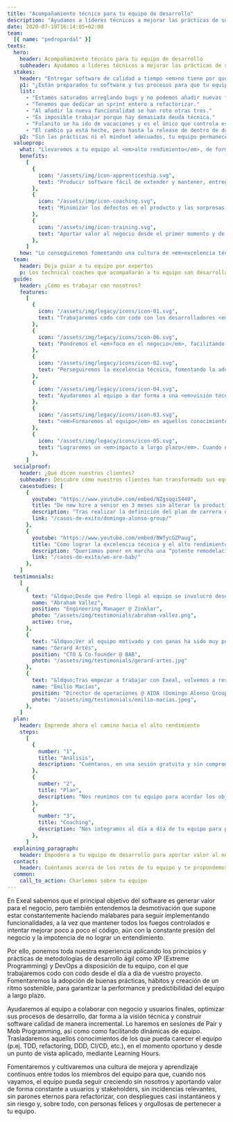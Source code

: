 ```yaml
---
title: "Acompañamiento técnico para tu equipo de desarrollo"
description: "Ayudamos a líderes técnicos a mejorar las prácticas de su equipo para acelerar la entrega de software y eliminar los bugs."
date: 2020-07-19T16:14:05+02:00
team:
  [{ name: "pedropardal" }]
texts:
  hero:
    header: Acompañamiento técnico para tu equipo de desarrollo
    subheader: Ayudamos a líderes técnicos a mejorar las prácticas de su equipo para acelerar la entrega de software y eliminar los bugs.
  stakes:
    header: "Entregar software de calidad a tiempo <em>no tiene por qué ser doloroso.</em>"
    p1: "¿Están preparados tu software y tus procesos para que tu equipo aporte valor de forma continua, cumpliendo las fechas de entrega? O por el contrario se oyen cosas como..."
    list:
      - "Estamos saturados arreglando bugs y no podemos añadir nuevas funcionalidades."
      - "Tenemos que dedicar un sprint entero a refactorizar."
      - "Al añadir la nueva funcionalidad se han roto otras tres."
      - "Es imposible trabajar porque hay demasiada deuda técnica."
      - "Fulanito se ha ido de vacaciones y es el único que controla este tema."
      - "El cambio ya está hecho, pero hasta la release de dentro de dos semanas no llegará a producción."
    p2: "Sin las prácticas ni el mindset adecuados, tu equipo permanecerá <em>lento, ahogado con incidencias y frustrado</em>."
  valueprop:
    what: "Llevaremos a tu equipo al <em>alto rendimiento</em>, de forma que serán capaces de..."
    benefits:
      [
        {
          icon: "/assets/img/icon-apprenticeship.svg",
          text: "Producir software fácil de extender y mantener, entregado a tiempo al mercado.",
        },
        {
          icon: "/assets/img/icon-coaching.svg",
          text: "Minimizar los defectos en el producto y las sorpresas en los despliegues.",
        },
        {
          icon: "/assets/img/icon-training.svg",
          text: "Aportar valor al negocio desde el primer momento y de forma constante.",
        },
      ]
    how: "Lo conseguiremos fomentando una cultura de <em>excelencia técnica</em>, <em>colaboración</em> y <em>mejora continua</em>."
  team:
    header: Deja guiar a tu equipo por expertos
    p: Los technical coaches que acompañarán a tu equipo son desarrolladores y líderes técnicos con amplia experiencia trabajando en equipos de alto rendimiento.
  guide:
    header: ¿Cómo es trabajar con nosotros?
    features:
      [
        {
          icon: "/assets/img/legacy/icons/icon-01.svg",
          text: "Trabajaremos codo con codo con los desarrolladores <em>desde el día a día</em> de su proyecto, en sesiones de Pair/Mob programming.",
        },
        {
          icon: "/assets/img/legacy/icons/icon-06.svg",
          text: "Pondremos el <em>foco en el negocio</em>, facilitando la colaboración entre desarrolladores y stakeholders para aportar valor de forma continua.",
        },
        {
          icon: "/assets/img/legacy/icons/icon-02.svg",
          text: "Perseguiremos la excelencia técnica, fomentando la adopción de <em>buenas prácticas técnicas</em> (Agile, XP, DevOps) y hábitos que permitan la adopción de un ritmo sostenible.",
        },
        {
          icon: "/assets/img/legacy/icons/icon-04.svg",
          text: "Ayudaremos al equipo a dar forma a una <em>visión técnica</em> que habilite la evolución del negocio.",
        },
        {
          icon: "/assets/img/legacy/icons/icon-03.svg",
          text: "<em>Formaremos al equipo</em> en aquellos conocimientos de los que pueda carecer, en el momento oportuno y desde un punto de vista aplicado, mediante Learning Hours.",
        },
        {
          icon: "/assets/img/legacy/icons/icon-05.svg",
          text: "Lograremos un <em>impacto a largo plazo</em>. Cuando nos vayamos, el cambio cultural y de mindset del equipo perdurará",
        },
      ]
  socialproof:
    header: ¿Qué dicen nuestros clientes?
    subheader: Descubre cómo nuestros clientes han transformado sus equipos de la mano de nuestro acompañamiento
    casestudies: [
      {
        youtube: "https://www.youtube.com/embed/NZgsqqiS440",
        title: "De new hire a senior en 3 meses sin alterar la productividad de los equipos",
        description: "Tras realizar la definición del plan de carrera de los empleados del departamento de ingeniería de AIDA, identifican la necesidad de encontrar talento de nivel intermedio para incorporar a sus equipos.",
        link: "/casos-de-exito/domingo-alonso-group/"
      },
      {
        youtube: "https://www.youtube.com/embed/8WfycGZPaug",
        title: "Cómo lograr la excelencia técnica y el alto rendimiento del equipo en 3 meses",
        description: "Queríamos poner en marcha una “potente remodelación” a nivel del desarrollo de nuestro producto y para ello era necesario que el equipo con el que contábamos aprendiera, obtuviera formación.",
        link: "/casos-de-exito/we-are-bab/"
      },
    ]
  testimonials:
    [
      {
        text: "&ldquo;Desde que Pedro llegó al equipo se involucró desde el minuto 1, tanto en el producto como en la parte técnica, siendo una pieza clave en la gran mejora sistémica que experimentó el equipo, ayudando no solo en detalles técnicos si no en las interacciones, relaciones y otras dinámicas de equipo.&rdquo;",
        name: "Abraham Vallez",
        position: "Engineering Manager @ Zinklar",
        photo: "/assets/img/testimonials/abraham-vallez.png",
        active: true,
      },
      {
        text: "&ldquo;Ver al equipo motivado y con ganas ha sido muy positivo. Gana el equipo, gana la empresa y también ganan los empleados a nivel personal ya que obtienen un aprendizaje y una formación extra que tiene un retorno muy positivo&rdquo;",
        name: "Gerard Artés",
        position: "CTO & Co-founder @ BAB",
        photo: "/assets/img/testimonials/gerard-artes.jpg"
      },
      {
        text: "&ldquo;Tras empezar a trabajar con Exeal, volvemos a respirar en el equipo el aprendizaje, las preguntas, las lecturas... El éxito principal es ayudar a crecer y retener a nuestros profesionales.&rdquo;",
        name: "Emilio Macías",
        position: "Director de operaciones @ AIDA (Domingo Alonso Group)",
        photo: "/assets/img/testimonials/emilio-macias.jpeg",
      },
    ]
  plan:
    header: Emprende ahora el camino hacia el alto rendimiento
    steps:
      [
        {
          number: "1",
          title: "Análisis",
          description: "Cuéntanos, en una sesión gratuita y sin compromiso, cuáles son los retos y necesidades de tu equipo.",
        },
        {
          number: "2",
          title: "Plan",
          description: "Nos reunimos con tu equipo para acordar los objetivos, contenidos y formato del coaching.",
        },
        {
          number: "3",
          title: "Coaching",
          description: "Nos integramos al día a día de tu equipo para potenciar sus prácticas técnicas.",
        },
      ]
  explaining_paragraph:
    header: Empodera a tu equipo de desarrollo para aportar valor al negocio
  contact:
    header: Cuéntanos acerca de los retos de tu equipo y te propondemos un plan personalizado para ellos.
  common:
    call_to_action: Charlemos sobre tu equipo
---
```


En Exeal sabemos que el principal objetivo del software es generar valor para el negocio, pero también entendemos la desmotivación que supone estar constantemente haciendo malabares para seguir implementando funcionalidades, a la vez que mantener todos los fuegos controlados e intentar mejorar poco a poco el código, aún con la constante presión del negocio y la impotencia de no lograr un entendimiento.

Por ello, ponemos toda nuestra experiencia aplicando los principios y prácticas de metodologías de desarrollo ágil como XP (Extreme Programming) y DevOps a disposición de tu equipo, con el que trabajaremos codo con codo desde el día a día de vuestro proyecto. Fomentaremos la adopción de buenas prácticas, hábitos y creación de un ritmo sostenible, para garantizar la performance y predictibilidad del equipo a largo plazo.

Ayudaremos al equipo a colaborar con negocio y usuarios finales, optimizar sus procesos de desarrollo, dar forma a la visión técnica y construir software calidad de manera incremental. Lo haremos en sesiones de Pair y Mob Programming, así como como facilitando dinámicas de equipo. Trasladaremos aquellos conocimientos de los que pueda carecer el equipo (p.ej. TDD, refactoring, DDD, CI/CD, etc.), en el momento oportuno y desde un punto de vista aplicado, mediante Learning Hours.

Fomentaremos y cultivaremos una cultura de mejora y aprendizaje continuos entre todos los miembros del equipo para que, cuando nos vayamos, el equipo pueda seguir creciendo sin nosotros y aportando valor de forma constante a usuarios y stakeholders, sin incidencias relevantes, sin parones eternos para refactorizar, con despliegues casi instantáneos y sin riesgo y, sobre todo, con personas felices y orgullosas de pertenecer a tu equipo.

